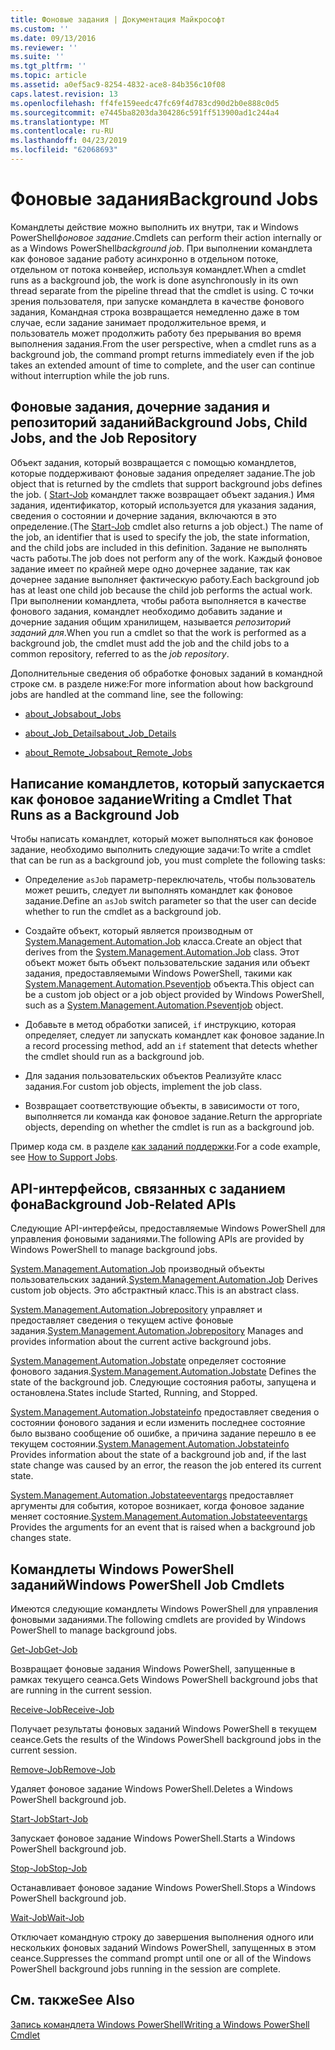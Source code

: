 ```yaml
---
title: Фоновые задания | Документация Майкрософт
ms.custom: ''
ms.date: 09/13/2016
ms.reviewer: ''
ms.suite: ''
ms.tgt_pltfrm: ''
ms.topic: article
ms.assetid: a0ef5ac9-8254-4832-ace8-84b356c10f08
caps.latest.revision: 13
ms.openlocfilehash: ff4fe159eedc47fc69f4d783cd90d2b0e888c0d5
ms.sourcegitcommit: e7445ba8203da304286c591ff513900ad1c244a4
ms.translationtype: MT
ms.contentlocale: ru-RU
ms.lasthandoff: 04/23/2019
ms.locfileid: "62068693"
---
```

# <a name="background-jobs"></a><span data-ttu-id="02579-102">Фоновые задания</span><span class="sxs-lookup"><span data-stu-id="02579-102">Background Jobs</span></span>

<span data-ttu-id="02579-103">Командлеты действие можно выполнить их внутри, так и Windows PowerShell*фоновое задание*.</span><span class="sxs-lookup"><span data-stu-id="02579-103">Cmdlets can perform their action internally or as a Windows PowerShell*background job*.</span></span> <span data-ttu-id="02579-104">При выполнении командлета как фоновое задание работу асинхронно в отдельном потоке, отдельном от потока конвейер, используя командлет.</span><span class="sxs-lookup"><span data-stu-id="02579-104">When a cmdlet runs as a background job, the work is done asynchronously in its own thread separate from the pipeline thread that the cmdlet is using.</span></span> <span data-ttu-id="02579-105">С точки зрения пользователя, при запуске командлета в качестве фонового задания, Командная строка возвращается немедленно даже в том случае, если задание занимает продолжительное время, и пользователь может продолжить работу без прерывания во время выполнения задания.</span><span class="sxs-lookup"><span data-stu-id="02579-105">From the user perspective, when a cmdlet runs as a background job, the command prompt returns immediately even if the job takes an extended amount of time to complete, and the user can continue without interruption while the job runs.</span></span>

## <a name="background-jobs-child-jobs-and-the-job-repository"></a><span data-ttu-id="02579-106">Фоновые задания, дочерние задания и репозиторий заданий</span><span class="sxs-lookup"><span data-stu-id="02579-106">Background Jobs, Child Jobs, and the Job Repository</span></span>

<span data-ttu-id="02579-107">Объект задания, который возвращается с помощью командлетов, которые поддерживают фоновые задания определяет задание.</span><span class="sxs-lookup"><span data-stu-id="02579-107">The job object that is returned by the cmdlets that support background jobs defines the job.</span></span> <span data-ttu-id="02579-108">( [Start-Job](/powershell/module/Microsoft.PowerShell.Core/Start-Job) командлет также возвращает объект задания.) Имя задания, идентификатор, который используется для указания задания, сведения о состоянии и дочерние задания, включаются в это определение.</span><span class="sxs-lookup"><span data-stu-id="02579-108">(The [Start-Job](/powershell/module/Microsoft.PowerShell.Core/Start-Job) cmdlet also returns a job object.) The name of the job, an identifier that is used to specify the job, the state information, and the child jobs are included in this definition.</span></span> <span data-ttu-id="02579-109">Задание не выполнять часть работы.</span><span class="sxs-lookup"><span data-stu-id="02579-109">The job does not perform any of the work.</span></span> <span data-ttu-id="02579-110">Каждый фоновое задание имеет по крайней мере одно дочернее задание, так как дочернее задание выполняет фактическую работу.</span><span class="sxs-lookup"><span data-stu-id="02579-110">Each background job has at least one child job because the child job performs the actual work.</span></span> <span data-ttu-id="02579-111">При выполнении командлета, чтобы работа выполняется в качестве фонового задания, командлет необходимо добавить задание и дочерние задания общим хранилищем, называется *репозиторий заданий для*.</span><span class="sxs-lookup"><span data-stu-id="02579-111">When you run a cmdlet so that the work is performed as a background job, the cmdlet must add the job and the child jobs to a common repository, referred to as the *job repository*.</span></span>

<span data-ttu-id="02579-112">Дополнительные сведения об обработке фоновых заданий в командной строке см. в разделе ниже:</span><span class="sxs-lookup"><span data-stu-id="02579-112">For more information about how background jobs are handled at the command line, see the following:</span></span>

- [<span data-ttu-id="02579-113">about_Jobs</span><span class="sxs-lookup"><span data-stu-id="02579-113">about_Jobs</span></span>](/powershell/module/microsoft.powershell.core/about/about_jobs)

- [<span data-ttu-id="02579-114">about_Job_Details</span><span class="sxs-lookup"><span data-stu-id="02579-114">about_Job_Details</span></span>](/powershell/module/microsoft.powershell.core/about/about_job_details)

- [<span data-ttu-id="02579-115">about_Remote_Jobs</span><span class="sxs-lookup"><span data-stu-id="02579-115">about_Remote_Jobs</span></span>](/powershell/module/microsoft.powershell.core/about/about_remote_jobs)

## <a name="writing-a-cmdlet-that-runs-as-a-background-job"></a><span data-ttu-id="02579-116">Написание командлетов, который запускается как фоновое задание</span><span class="sxs-lookup"><span data-stu-id="02579-116">Writing a Cmdlet That Runs as a Background Job</span></span>

<span data-ttu-id="02579-117">Чтобы написать командлет, который может выполняться как фоновое задание, необходимо выполнить следующие задачи:</span><span class="sxs-lookup"><span data-stu-id="02579-117">To write a cmdlet that can be run as a background job, you must complete the following tasks:</span></span>

- <span data-ttu-id="02579-118">Определение `asJob` параметр-переключатель, чтобы пользователь может решить, следует ли выполнять командлет как фоновое задание.</span><span class="sxs-lookup"><span data-stu-id="02579-118">Define an `asJob` switch parameter so that the user can decide whether to run the cmdlet as a background job.</span></span>

- <span data-ttu-id="02579-119">Создайте объект, который является производным от [System.Management.Automation.Job](/dotnet/api/System.Management.Automation.Job) класса.</span><span class="sxs-lookup"><span data-stu-id="02579-119">Create an object that derives from the [System.Management.Automation.Job](/dotnet/api/System.Management.Automation.Job) class.</span></span> <span data-ttu-id="02579-120">Этот объект может быть объект пользовательские задания или объект задания, предоставляемыми Windows PowerShell, такими как [System.Management.Automation.Pseventjob](/dotnet/api/System.Management.Automation.PSEventJob) объекта.</span><span class="sxs-lookup"><span data-stu-id="02579-120">This object can be a custom job object or a job object provided by Windows PowerShell, such as a [System.Management.Automation.Pseventjob](/dotnet/api/System.Management.Automation.PSEventJob) object.</span></span>

- <span data-ttu-id="02579-121">Добавьте в метод обработки записей, `if` инструкцию, которая определяет, следует ли запускать командлет как фоновое задание.</span><span class="sxs-lookup"><span data-stu-id="02579-121">In a record processing method, add an `if` statement that detects whether the cmdlet should run as a background job.</span></span>

- <span data-ttu-id="02579-122">Для задания пользовательских объектов Реализуйте класс задания.</span><span class="sxs-lookup"><span data-stu-id="02579-122">For custom job objects, implement the job class.</span></span>

- <span data-ttu-id="02579-123">Возвращает соответствующие объекты, в зависимости от того, выполняется ли команда как фоновое задание.</span><span class="sxs-lookup"><span data-stu-id="02579-123">Return the appropriate objects, depending on whether the cmdlet is run as a background job.</span></span>

<span data-ttu-id="02579-124">Пример кода см. в разделе [как заданий поддержки](./how-to-support-jobs.md).</span><span class="sxs-lookup"><span data-stu-id="02579-124">For a code example, see [How to Support Jobs](./how-to-support-jobs.md).</span></span>

## <a name="background-job-related-apis"></a><span data-ttu-id="02579-125">API-интерфейсов, связанных с заданием фона</span><span class="sxs-lookup"><span data-stu-id="02579-125">Background Job-Related APIs</span></span>

<span data-ttu-id="02579-126">Следующие API-интерфейсы, предоставляемые Windows PowerShell для управления фоновыми заданиями.</span><span class="sxs-lookup"><span data-stu-id="02579-126">The following APIs are provided by Windows PowerShell to manage background jobs.</span></span>

<span data-ttu-id="02579-127">[System.Management.Automation.Job](/dotnet/api/System.Management.Automation.Job) производный объекты пользовательских заданий.</span><span class="sxs-lookup"><span data-stu-id="02579-127">[System.Management.Automation.Job](/dotnet/api/System.Management.Automation.Job) Derives custom job objects.</span></span> <span data-ttu-id="02579-128">Это абстрактный класс.</span><span class="sxs-lookup"><span data-stu-id="02579-128">This is an abstract class.</span></span>

<span data-ttu-id="02579-129">[System.Management.Automation.Jobrepository](/dotnet/api/System.Management.Automation.JobRepository) управляет и предоставляет сведения о текущем active фоновые задания.</span><span class="sxs-lookup"><span data-stu-id="02579-129">[System.Management.Automation.Jobrepository](/dotnet/api/System.Management.Automation.JobRepository) Manages and provides information about the current active background jobs.</span></span>

<span data-ttu-id="02579-130">[System.Management.Automation.Jobstate](/dotnet/api/System.Management.Automation.JobState) определяет состояние фонового задания.</span><span class="sxs-lookup"><span data-stu-id="02579-130">[System.Management.Automation.Jobstate](/dotnet/api/System.Management.Automation.JobState) Defines the state of the background job.</span></span> <span data-ttu-id="02579-131">Следующие состояния работы, запущена и остановлена.</span><span class="sxs-lookup"><span data-stu-id="02579-131">States include Started, Running, and Stopped.</span></span>

<span data-ttu-id="02579-132">[System.Management.Automation.Jobstateinfo](/dotnet/api/System.Management.Automation.JobStateInfo) предоставляет сведения о состоянии фонового задания и если изменить последнее состояние было вызвано сообщение об ошибке, а причина задание перешло в ее текущем состоянии.</span><span class="sxs-lookup"><span data-stu-id="02579-132">[System.Management.Automation.Jobstateinfo](/dotnet/api/System.Management.Automation.JobStateInfo) Provides information about the state of a background job and, if the last state change was caused by an error, the reason the job entered its current state.</span></span>

<span data-ttu-id="02579-133">[System.Management.Automation.Jobstateeventargs](/dotnet/api/System.Management.Automation.JobStateEventArgs) предоставляет аргументы для события, которое возникает, когда фоновое задание меняет состояние.</span><span class="sxs-lookup"><span data-stu-id="02579-133">[System.Management.Automation.Jobstateeventargs](/dotnet/api/System.Management.Automation.JobStateEventArgs) Provides the arguments for an event that is raised when a background job changes state.</span></span>

## <a name="windows-powershell-job-cmdlets"></a><span data-ttu-id="02579-134">Командлеты Windows PowerShell заданий</span><span class="sxs-lookup"><span data-stu-id="02579-134">Windows PowerShell Job Cmdlets</span></span>

<span data-ttu-id="02579-135">Имеются следующие командлеты Windows PowerShell для управления фоновыми заданиями.</span><span class="sxs-lookup"><span data-stu-id="02579-135">The following cmdlets are provided by Windows PowerShell to manage background jobs.</span></span>

[<span data-ttu-id="02579-136">Get-Job</span><span class="sxs-lookup"><span data-stu-id="02579-136">Get-Job</span></span>](/powershell/module/Microsoft.PowerShell.Core/Get-Job)

<span data-ttu-id="02579-137">Возвращает фоновые задания Windows PowerShell, запущенные в рамках текущего сеанса.</span><span class="sxs-lookup"><span data-stu-id="02579-137">Gets Windows PowerShell background jobs that are running in the current session.</span></span>

[<span data-ttu-id="02579-138">Receive-Job</span><span class="sxs-lookup"><span data-stu-id="02579-138">Receive-Job</span></span>](/powershell/module/Microsoft.PowerShell.Core/Receive-Job)

<span data-ttu-id="02579-139">Получает результаты фоновых заданий Windows PowerShell в текущем сеансе.</span><span class="sxs-lookup"><span data-stu-id="02579-139">Gets the results of the Windows PowerShell background jobs in the current session.</span></span>

[<span data-ttu-id="02579-140">Remove-Job</span><span class="sxs-lookup"><span data-stu-id="02579-140">Remove-Job</span></span>](/powershell/module/Microsoft.PowerShell.Core/Remove-Job)

<span data-ttu-id="02579-141">Удаляет фоновое задание Windows PowerShell.</span><span class="sxs-lookup"><span data-stu-id="02579-141">Deletes a Windows PowerShell background job.</span></span>

[<span data-ttu-id="02579-142">Start-Job</span><span class="sxs-lookup"><span data-stu-id="02579-142">Start-Job</span></span>](/powershell/module/Microsoft.PowerShell.Core/Start-Job)

<span data-ttu-id="02579-143">Запускает фоновое задание Windows PowerShell.</span><span class="sxs-lookup"><span data-stu-id="02579-143">Starts a Windows PowerShell background job.</span></span>

[<span data-ttu-id="02579-144">Stop-Job</span><span class="sxs-lookup"><span data-stu-id="02579-144">Stop-Job</span></span>](/powershell/module/Microsoft.PowerShell.Core/Stop-Job)

<span data-ttu-id="02579-145">Останавливает фоновое задание Windows PowerShell.</span><span class="sxs-lookup"><span data-stu-id="02579-145">Stops a Windows PowerShell background job.</span></span>

[<span data-ttu-id="02579-146">Wait-Job</span><span class="sxs-lookup"><span data-stu-id="02579-146">Wait-Job</span></span>](/powershell/module/Microsoft.PowerShell.Core/Wait-Job)

<span data-ttu-id="02579-147">Отключает командную строку до завершения выполнения одного или нескольких фоновых заданий Windows PowerShell, запущенных в этом сеансе.</span><span class="sxs-lookup"><span data-stu-id="02579-147">Suppresses the command prompt until one or all of the Windows PowerShell background jobs running in the session are complete.</span></span>

## <a name="see-also"></a><span data-ttu-id="02579-148">См. также</span><span class="sxs-lookup"><span data-stu-id="02579-148">See Also</span></span>

[<span data-ttu-id="02579-149">Запись командлета Windows PowerShell</span><span class="sxs-lookup"><span data-stu-id="02579-149">Writing a Windows PowerShell Cmdlet</span></span>](./writing-a-windows-powershell-cmdlet.md)
